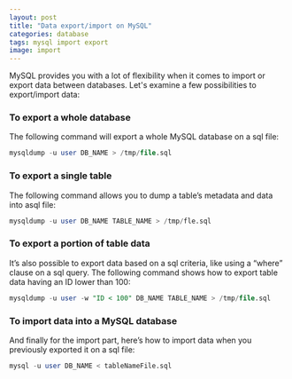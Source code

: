 ```yaml
---
layout: post
title: "Data export/import on MySQL"
categories: database
tags: mysql import export
image: import
---
```


MySQL provides you with a lot of flexibility when it comes to import or export data between databases.
Let's examine a few possibilities to export/import data:

### To export a whole database

The following command will export a whole MySQL database on a sql file:

```sql
mysqldump -u user DB_NAME > /tmp/file.sql
```

### To export a single table

The following command allows you to dump a table’s metadata and data into asql file:

```sql
mysqldump -u user DB_NAME TABLE_NAME > /tmp/fle.sql
```

### To export a portion of table data

It’s also possible to export data based on a sql criteria, like using a “where” clause on a sql query.
The following command shows how to export table data having an ID lower than 100:

```sql
mysqldump -u user -w "ID < 100" DB_NAME TABLE_NAME > /tmp/file.sql
```

### To import data into a MySQL database

And finally for the import part, here’s how to import data when you previously exported it on a sql file:

```sql
mysql -u user DB_NAME < tableNameFile.sql
```
